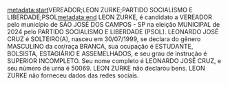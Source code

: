 <metadata:start>VEREADOR;LEON ZURKE;PARTIDO SOCIALISMO E LIBERDADE;PSOL<metadata:end>
LEON ZURKE, é candidato a VEREADOR pelo município de SÃO JOSÉ DOS CAMPOS - SP na eleição MUNICIPAL de 2024 pelo PARTIDO SOCIALISMO E LIBERDADE (PSOL). LEONARDO JOSÉ CRUZ é SOLTEIRO(A), nasceu em 30/07/1999, se declara do gênero MASCULINO da cor/raça BRANCA, sua ocupação é ESTUDANTE, BOLSISTA, ESTAGIÁRIO E ASSEMELHADOS, e seu grau de instrução é SUPERIOR INCOMPLETO. Seu nome completo é LEONARDO JOSÉ CRUZ, e seu número de urna é 50069.
LEON ZURKE não declarou bens.
LEON ZURKE não forneceu dados das redes sociais.